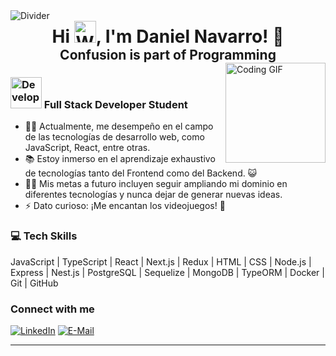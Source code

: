 <!-- Horizontal Divider with Gradient -->
<img src="https://user-images.githubusercontent.com/73097560/115834477-dbab4500-a447-11eb-908a-139a6edaec5c.gif" alt="Divider">

<!-- Header without Lines -->
<div align="center">
  <h1 style="border-bottom: none; margin: 0;"><b>Hi</b> <img src="https://media.giphy.com/media/hvRJCLFzcasrR4ia7z/giphy.gif" width="35" alt="Waving Hand">, I'm Daniel Navarro! 🚀</h1>
</div>

<!-- Subheader without Lines -->
<div align="center">
  <h2 style="border-bottom: none; margin: 0;">Confusion is part of Programming</h2>
</div>

<img align="right" alt="Coding GIF" height="160px" src="https://media.giphy.com/media/v1.Y2lkPTc5MGI3NjExOGZvdjg3bWdheWF0enZjanpyNmtnZGZja2piYng0bnRuenk5NXJzMCZlcD12MV9pbnRlcm5faWQmY3Q9Zw/VTtANKl0beDFQRLDTh/giphy.gif" />

### <img src="https://media.giphy.com/media/VgCDAzcKvsR6OM0uWg/giphy.gif" width="50" alt="Developer GIF"> Full Stack Developer Student  

- 👨‍💻 Actualmente, me desempeño en el campo de las tecnologías de desarrollo web, como JavaScript, React, entre otras.
- 📚 Estoy inmerso en el aprendizaje exhaustivo de tecnologías tanto del Frontend como del Backend. 😺
- 💪🏼 Mis metas a futuro incluyen seguir ampliando mi dominio en diferentes tecnologías y nunca dejar de generar nuevas ideas.
- ⚡ Dato curioso: ¡Me encantan los videojuegos! 👾

### 💻 Tech Skills
JavaScript | TypeScript | React | Next.js | Redux | HTML | CSS | Node.js | Express | Nest.js | PostgreSQL | Sequelize | MongoDB | TypeORM | Docker | Git | GitHub

### Connect with me
[![LinkedIn](https://img.shields.io/badge/LinkedIn-369?style=flat-square&logo=linkedin&logoColor=white&color=blue)](https://www.linkedin.com/in/danielnavarrozt)
[![E-Mail](https://img.shields.io/badge/Email-Reveal-2a8?style=flat-square&logo=gmail&logoColor=white)](mailto:dkrisnavarro@gmail.com)

---
